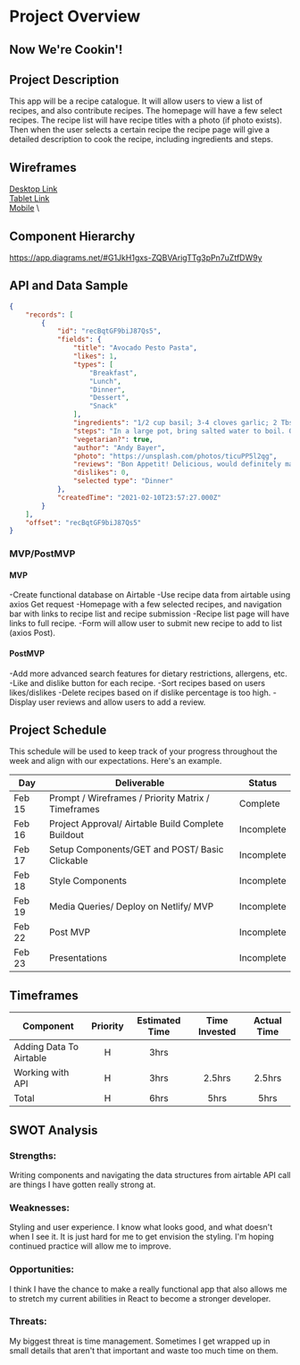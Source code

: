 # Project Overview

## Now We're Cookin'!


## Project Description

This app will be a recipe catalogue. It will allow users to view a list of recipes, and also contribute recipes. The homepage will have a few select recipes.
The recipe list will have recipe titles with a photo (if photo exists). Then when the user selects a certain recipe the recipe page will give a detailed description to cook the recipe, including ingredients and steps. 

## Wireframes

[Desktop Link](https://wireframe.cc/pro/pp/644724e32415092) \
[Tablet Link](https://wireframe.cc/pro/pp/7d7cc787e415010) \
[Mobile](https://wireframe.cc/pro/pp/9d9819bbe415093) \
## Component Hierarchy

https://app.diagrams.net/#G1JkH1gxs-ZQBVArigTTg3pPn7uZtfDW9y

## API and Data Sample

```json
{
    "records": [
        {
            "id": "recBqtGF9biJ87Qs5",
            "fields": {
                "title": "Avocado Pesto Pasta",
                "likes": 1,
                "types": [
                    "Breakfast",
                    "Lunch",
                    "Dinner",
                    "Dessert",
                    "Snack"
                ],
                "ingredients": "1/2 cup basil; 3-4 cloves garlic; 2 Tbs olive oil; 2 avocados, pitted; 3/4-1 tsp salt to taste; black pepper; 1lb pasta of choice",
                "steps": "In a large pot, bring salted water to boil. Once Boiling, cook pasta according to package directions;  Make sauce in food processor. Combine basil and...",
                "vegetarian?": true,
                "author": "Andy Bayer",
                "photo": "https://unsplash.com/photos/ticuPP5l2qg",
                "reviews": "Bon Appetit! Delicious, would definitely make again;",
                "dislikes": 0,
                "selected type": "Dinner"
            },
            "createdTime": "2021-02-10T23:57:27.000Z"
        }
    ],
    "offset": "recBqtGF9biJ87Qs5"
}
```

### MVP/PostMVP
 
#### MVP 
-Create functional database on Airtable
-Use recipe data from airtable using axios Get request
-Homepage with a few selected recipes, and navigation bar with links to recipe list and recipe submission
-Recipe list page will have links to full recipe.
-Form will allow user to submit new recipe to add to list (axios Post).


#### PostMVP  
-Add more advanced search features for dietary restrictions, allergens, etc. 
-Like and dislike button for each recipe. 
-Sort recipes based on users likes/dislikes
-Delete recipes based on if dislike percentage is too high.
-Display user reviews and allow users to add a review.

## Project Schedule

This schedule will be used to keep track of your progress throughout the week and align with our expectations. Here's an example.

|  Day | Deliverable | Status
|---|---| ---|
|Feb 15| Prompt / Wireframes / Priority Matrix / Timeframes | Complete
|Feb 16| Project Approval/ Airtable Build Complete Buildout | Incomplete
|Feb 17| Setup Components/GET and POST/ Basic Clickable | Incomplete 
|Feb 18| Style Components | Incomplete
|Feb 19| Media Queries/ Deploy on Netlify/ MVP | Incomplete
|Feb 22| Post MVP | Incomplete
|Feb 23| Presentations | Incomplete

## Timeframes

| Component | Priority | Estimated Time | Time Invested | Actual Time |
| --- | :---: |  :---: | :---: | :---: |
| Adding Data To Airtable | H | 3hrs|  |  |
| Working with API | H | 3hrs| 2.5hrs | 2.5hrs |
| Total | H | 6hrs| 5hrs | 5hrs |

## SWOT Analysis

### Strengths:
Writing components and navigating the data structures from airtable API call are things I have gotten really strong at. 

### Weaknesses:
Styling and user experience. I know what looks good, and what doesn't when I see it. It is just hard for me to get envision the styling. I'm hoping continued
practice will allow me to improve.

### Opportunities:
I think I have the chance to make a really functional app that also allows me to stretch my current abilities in React to become a stronger developer. 

### Threats:
My biggest threat is time management. Sometimes I get wrapped up in small details that aren't that important and waste too much time on them. 

